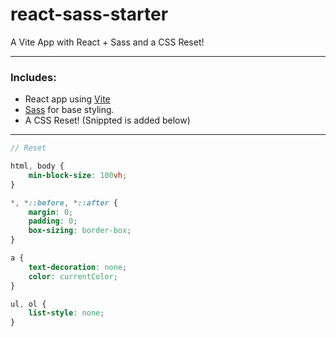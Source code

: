 # react-sass-starter

A Vite App with React + Sass and a CSS Reset!

---

### Includes:

- React app using [Vite](https://vitejs.dev/guide/#scaffolding-your-first-vite-project)
- [Sass](https://sass-lang.com/) for base styling.
- A CSS Reset! (Snippted is added below)

---


```scss
// Reset 

html, body {
    min-block-size: 100vh;
}

*, *::before, *::after {
    margin: 0;
    padding: 0;
    box-sizing: border-box;
}

a {
    text-decoration: none;
    color: currentColor;
}

ul, ol {
    list-style: none;
}
```


